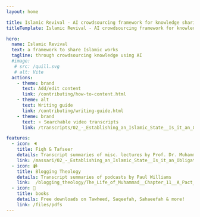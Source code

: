 ```yaml
---
layout: home

title: Islamic Revival - AI crowdsourcing framework for knowledge sharing & archiving
titleTemplate: Islamic Revival - AI crowdsourcing framework for knowledge sharing & archiving

hero:
  name: Islamic Revival
  text: a framework to share Islamic works 
  tagline: through crowdsourcing knowledge using AI
  #image:
   # src: /quill.svg
   # alt: Vite
  actions:
    - theme: brand
      text: Add/edit content
      link: /contributing/how-to-content.html
    - theme: alt
      text: Writing guide
      link: /contributing/writing-guide.html
    - theme: brand
      text: ⭐ Searchable video transcripts
      link: /transcripts/02_-_Establishing_an_Islamic_State__Is_it_an_Obligation_(Fardh)

features:
  - icon: 🔈
    title: Fiqh & Tafseer
    details: Transcript summaries of misc. lectures by Prof. Dr. Muhammad AL-Massari
    link: /massari/02_-_Establishing_an_Islamic_State__Is_it_an_Obligation_(Fardh)
  - icon: 📹
    title: Blogging Theology
    details: Transcript summaries of podcasts by Paul Williams
    link:  /blogging_theology/The_Life_of_Muhammad__Chapter_11__A_Pact_of_Chivalry
  - icon: 📕
    title: books
    details: Free downloads on Tawheed, Saqeefah, Sahaeefah & more!
    link: /files/pdfs
---
```

<script setup>
import { withBase } from 'vitepress'
</script>

<style>
.VPHero {
  margin: auto;
  align-content: center;
  float: right;
  width: 80%;
}

.actions {
  margin: auto;
  width: 95%;
  align-content: center;
  float: right;
}

.comments-container {
  margin: auto;
  width: 80%;
  align-content: center;
  float: center;
}

</style>